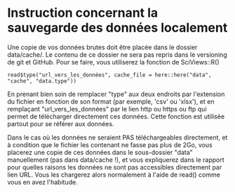 # Instruction concernant la sauvegarde des données localement

Une copie de vos données brutes doit être placée dans le dossier data/cache/. Le contenu de ce dossier ne sera pas repris dans le versioning de git et GitHub. Pour se faire, vous utiliserez la fonction de SciViews::R()

```         
read$type("url_vers_les_données", cache_file = here::here("data", "cache", "data.type"))
```

En prenant bien soin de remplacer "type" aux deux endroits par l'extension du fichier en fonction de son format (par exemple, 'csv' ou 'xlsx'), et en remplaçant "url_vers_les_données" par le lien http ou https ou ftp qui permet de télécharger directement ces données. Cette fonction est utilisée partout pour se référer aux données.

Dans le cas où les données ne seraient PAS téléchargeables directement, et à condition que le fichier les contenant ne fasse pas plus de 2Go, vous placerez une copie de ces données dans le sous-dossier "data" manuellement (pas dans data/cache !), et vous expliquerez dans le rapport pour quelles raisons les données ne sont pas accessibles directement par lien URL. Vous les chargerez alors normalement à l'aide de read() comme vous en avez l'habitude.
